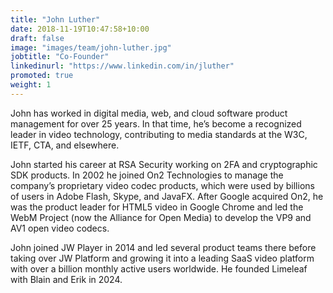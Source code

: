 ```yaml
---
title: "John Luther"
date: 2018-11-19T10:47:58+10:00
draft: false
image: "images/team/john-luther.jpg"
jobtitle: "Co-Founder"
linkedinurl: "https://www.linkedin.com/in/jluther"
promoted: true
weight: 1
---
```


John has worked in digital media, web, and cloud software product management for over 25 years. In that time, he’s become a recognized leader in video technology, contributing to media standards at the W3C, IETF, CTA, and elsewhere.

John started his career at RSA Security working on 2FA and cryptographic SDK products. In 2002 he joined On2 Technologies to manage the company’s proprietary video codec products, which were used by billions of users in Adobe Flash, Skype, and JavaFX. After Google acquired On2, he was the product leader for HTML5 video in Google Chrome and led the WebM Project (now the Alliance for Open Media) to develop the VP9 and AV1 open video codecs.

John joined JW Player in 2014 and led several product teams there before taking over JW Platform and growing it into a leading SaaS video platform with over a billion monthly active users worldwide. He founded Limeleaf with Blain and Erik in 2024.
